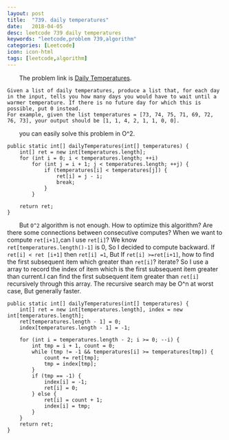 ```yaml
---
layout: post
title:  "739. daily temperatures"
date:   2018-04-05
desc: leetcode 739 daily temperatures 
keywords: "leetcode,problem 739,algorithm"
categories: [Leetcode] 
icon: icon-html
tags: [leetcode,algorithm]
---
```

&emsp;&emsp;The problem link is [Daily Temperatures][problem_739].
```
Given a list of daily temperatures, produce a list that, for each day in the input, tells you how many days you would have to wait until a warmer temperature. If there is no future day for which this is possible, put 0 instead.
For example, given the list temperatures = [73, 74, 75, 71, 69, 72, 76, 73], your output should be [1, 1, 4, 2, 1, 1, 0, 0].
```
&emsp;&emsp;you can easily solve this problem in O^2.
```
public static int[] dailyTemperatures(int[] temperatures) {
	int[] ret = new int[temperatures.length];
	for (int i = 0; i < temperatures.length; ++i)
		for (int j = i + 1; j < temperatures.length; ++j) {
			if (temperatures[i] < temperatures[j]) {
				ret[i] = j - i;
				break;
			}
		}

	return ret;
}
```
&emsp;&emsp;But `O^2` algorithm is not enough. How to optimize this algorithm? Are there some connections between consecutive computes? When we want to compute `ret[i+1]`,can I use `ret[i]`? 
We know `ret[temperatures.length()-1]` is 0, So I decided to compute backward. If `ret[i] < ret [i+1]` then `ret[i] =1`, But If `ret[i] >=ret[i+1]`, how to find the first subsequent item which greater than
`ret[i]`? iterate? So I use a array to record the index of item which is the first subsequent item greater than current.I can find the first subsequent item greater than `ret[i]` recursively through this array. The recursive search may be O^n at worst case, But generally faster. 
```
public static int[] dailyTemperatures(int[] temperatures) {
	int[] ret = new int[temperatures.length], index = new int[temperatures.length];
	ret[temperatures.length - 1] = 0;
	index[temperatures.length - 1] = -1;

	for (int i = temperatures.length - 2; i >= 0; --i) {
		int tmp = i + 1, count = 0;
		while (tmp != -1 && temperatures[i] >= temperatures[tmp]) {
			count += ret[tmp];
			tmp = index[tmp];
		}
		if (tmp == -1) {
			index[i] = -1;
			ret[i] = 0;
		} else {
			ret[i] = count + 1;
			index[i] = tmp;
		}
	}
	return ret;
}
```



[problem_739]: https://leetcode.com/problems/daily-temperatures/description/

